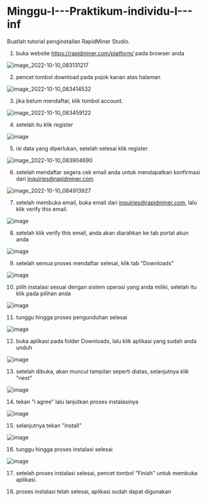 # Minggu-I---Praktikum-individu-I---inf

Buatlah tutorial penginstallan RapidMiner Studio.

1. buka website https://rapidminer.com/platform/ pada browser anda

![image_2022-10-10_083131217](https://user-images.githubusercontent.com/67681885/194786522-eb6ac957-f6ed-40b4-beb0-ed1b88c049f0.png)

2. pencet tombol download pada pojok kanan atas halaman

![image_2022-10-10_083414532](https://user-images.githubusercontent.com/67681885/194786619-6e02b7fb-f84e-4963-aadb-f58768e14b50.png)

3. jika belum mendaftar, klik tombol account.

![image_2022-10-10_083459122](https://user-images.githubusercontent.com/67681885/194786647-7b571b26-9b65-476c-997a-096e254a5eae.png)

4. setelah itu klik register

![image](https://user-images.githubusercontent.com/67681885/194786678-0552d7f7-09ea-4af9-944e-92c15e53e6b0.png)

5. isi data yang diperlukan, setelah selesai klik register.

![image_2022-10-10_083904690](https://user-images.githubusercontent.com/67681885/194786797-0b71c754-f2f8-4ac0-91c4-52124f504d5c.png)

6. setelah mendaftar segera cek email anda untuk mendapatkan konfirmasi dari inquiries@rapidminer.com

![image_2022-10-10_084913927](https://user-images.githubusercontent.com/67681885/194787207-d4ebbad5-7da8-4563-a074-0c6da9600f6c.png)

7. setelah membuka email, buka email dari inquiries@rapidminer.com, lalu klik verify this email.

![image](https://user-images.githubusercontent.com/67681885/194787301-6af885dd-e859-4557-b446-170a37da4225.png)

8. setelah klik verify this email, anda akan diarahkan ke tab portal akun anda

![image](https://user-images.githubusercontent.com/67681885/194787341-79a16f2a-8638-46c8-a72e-0b1a7884c196.png)

9. setelah semua proses mendaftar selesai, klik tab "Downloads"

![image](https://user-images.githubusercontent.com/67681885/194787377-cb042987-b667-4455-9d54-205fbb149312.png)

10. pilih instalasi sesuai dengan sistem operasi yang anda miliki, setelah itu klik pada pilihan anda

![image](https://user-images.githubusercontent.com/67681885/194787537-d0c6eef8-8680-4a23-b20f-587b1b774c59.png)

11. tunggu hingga proses pengunduhan selesai

![image](https://user-images.githubusercontent.com/67681885/194788060-8a62126a-e24c-4ae9-a69a-a5f5cd16235f.png)

12. buka aplikasi pada folder Downloads, lalu klik aplikasi yang sudah anda unduh

![image](https://user-images.githubusercontent.com/67681885/194788116-85f549b0-643a-40aa-b795-4919af73610d.png)

13. setelah dibuka, akan muncul tampilan seperti diatas, selanjutnya klik "next"

![image](https://user-images.githubusercontent.com/67681885/194788149-29169062-7481-41b3-97fa-b5e8e7685fff.png)

14. tekan "i agree" lalu lanjutkan proses instalasinya

![image](https://user-images.githubusercontent.com/67681885/194788195-4ab1dcee-e972-4251-8c7e-d5f589be471d.png)

15. selanjutnya tekan "install"

![image](https://user-images.githubusercontent.com/67681885/194788217-bacbf70d-8b27-4cd1-b261-800bc1f68d99.png)

16. tunggu hingga proses instalasi selesai

![image](https://user-images.githubusercontent.com/67681885/194788366-92a5ee62-18bc-4a7e-bee0-59892827e7d1.png)

17. setelah proses instalasi selesai, pencet tombol "Finish" untuk membuka aplikasi.

18. proses instalasi telah selesai, aplikasi sudah dapat digunakan
